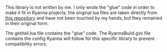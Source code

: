 This library is not written by me. 
I only wrote the "glue" code in order to make it fit in Ryanna projects, the original lua files are taken directly from [this repository](https://github.com/Yonaba/Jumper) and have not been touched by my hands, but they remained in their original form.

The getitall.lua file contains the "glue" code. 
The RyannaBuild.gini file contains the config Ryanna will follow for this specific library to prevent compatibility errors.

